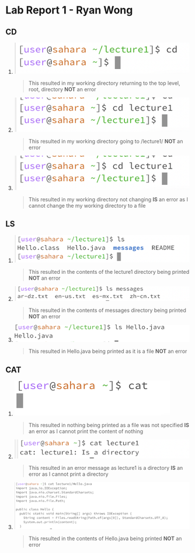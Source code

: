 # Lab Report 1 - Ryan Wong
## CD
1. ![Image](cd1.png)
    > This resulted in my working directory returning to the top level, root, directory
    > **NOT** an error
2. ![Image](cd2.png)
    > This resulted in my working directory going to /lecture1/
    > **NOT** an error
3. ![Image](cd2.png)
    > This resulted in my working directory not changing
    > **IS** an error as I cannot change the my working directory to a file

## LS
1. ![Image](ls1.png)
    > This resulted in the contents of the lecture1 directory being printed
    > **NOT** an error 
2. ![Image](ls2.png)
    > This resulted in the contents of messages directory being printed
    > **NOT** an error
3. ![Image](ls3.png)
    > This resulted in Hello.java being printed as it is a file
    > **NOT** an error 
## CAT
1. ![Image](cat1.png)
    > This resulted in nothing being printed as a file was not specified
    > **IS** an error as I cannot print the content of nothing
2. ![Image](cat2.png)
    > This resulted in an error message as lecture1 is a directory
    > **IS** an error as I cannot print a directory
3. ![Image](cat3.png)
    > This resulted in the contents of Hello.java being printed
    > **NOT** an error 
